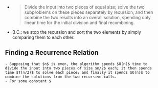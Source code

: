 -
  > Divide the input into two pieces of equal size; solve the two subproblems on these pieces separately by recursion; and then combine the two results into an overall solution, spending only linear time for the initial division and final recombining.
- B.C.: we stop the recursion and sort the two elements by simply comparing them to each other.
## Finding a Recurrence Relation
	- Supposing that $n$ is even, the algorithm spends $O(n)$ time to divide the input into two pieces of size $n/2$ each; it then spends time $T(n/2)$ to solve each piece; and finally it spends $O(n)$ to combine the solutions from the two recursive calls.
	- For some constant $
